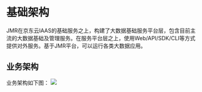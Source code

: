 # 基础架构

JMR在京东云IAAS的基础服务之上，构建了大数据基础服务平台层，包含目前主流的大数据基础及管理服务。在服务平台层之上，使用Web/API/SDK/CLI等方式提供对外服务。基于JMR平台，可以运行各类大数据应用。

## 业务架构
业务架构如下图：
![](https://github.com/jdcloudcom/cn/blob/master/image/JMR/basic-infra.png)






